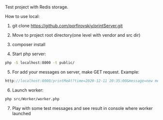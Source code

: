 
Test project with Redis storage.

How to use local:

1. git clone https://github.com/porfirovskiy/printServer.git

2. Move to project root directory(one level with vendor and src dir)

3. composer install

4. Start php server:
```sh
php -S localhost:8000 -t public/
```
5. For add your messages on server, make GET request.
Example:
```js
http://localhost:8000/printMeAt?time=2020-12-11 20:35:00&message=new message 32
```
6. Launch worker:
```sh
php src/Worker/worker.php
```
7. Play with some test messages and see result in console where worker launched


